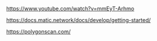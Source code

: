 https://www.youtube.com/watch?v=mmEyT-Arhmo

https://docs.matic.network/docs/develop/getting-started/

https://polygonscan.com/
